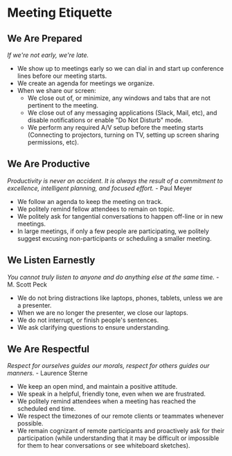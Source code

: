 # Meeting Etiquette

## We Are Prepared
_If we're not early, we're late._

* We show up to meetings early so we can dial in and start up conference lines before our meeting starts.
* We create an agenda for meetings we organize.
* When we share our screen:
  * We close out of, or minimize, any windows and tabs that are not pertinent to the meeting.
  * We close out of any messaging applications (Slack, Mail, etc), and disable notifications or enable "Do Not Disturb" mode.
  * We perform any required A/V setup before the meeting starts (Connecting to projectors, turning on TV, setting up screen sharing permissions, etc).

## We Are Productive
_Productivity is never an accident. It is always the result of a commitment to excellence, intelligent planning, and focused effort._ - Paul Meyer

* We follow an agenda to keep the meeting on track.
* We politely remind fellow attendees to remain on topic.
* We politely ask for tangential conversations to happen off-line or in new meetings.
* In large meetings, if only a few people are participating, we politely suggest excusing non-participants or scheduling a smaller meeting.

## We Listen Earnestly
_You cannot truly listen to anyone and do anything else at the same time._ - M. Scott Peck

* We do not bring distractions like laptops, phones, tablets, unless we are a presenter.
* When we are no longer the presenter, we close our laptops.
* We do not interrupt, or finish people's sentences.
* We ask clarifying questions to ensure understanding.

## We Are Respectful
_Respect for ourselves guides our morals, respect for others guides our manners._ - Laurence Sterne

* We keep an open mind, and maintain a positive attitude.
* We speak in a helpful, friendly tone, even when we are frustrated.
* We politely remind attendees when a meeting has reached the scheduled end time.
* We respect the timezones of our remote clients or teammates whenever possible.
* We remain cognizant of remote participants and proactively ask for their participation (while understanding that it may be difficult or impossible for them to hear conversations or see whiteboard sketches).
